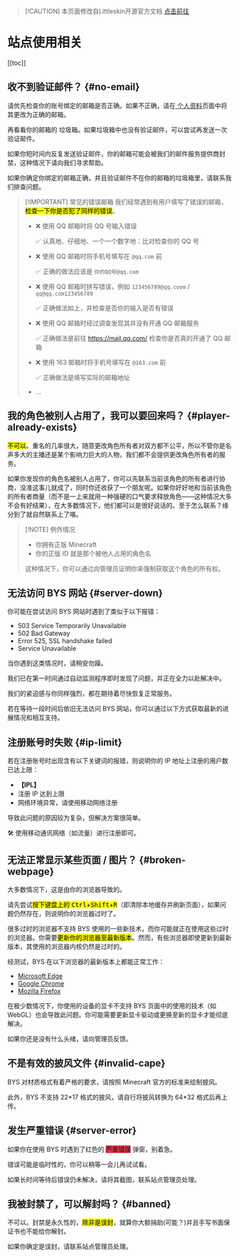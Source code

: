 <script setup>
import { faUser, faTrash } from '@fortawesome/free-solid-svg-icons'
</script>
> [!CAUTION] 本页面修改自Littleskin开源官方文档
> [<BSSection>点击前往</BSSection>](https://github.com/LittleSkinChina/manual-ng)

# 站点使用相关

[[toc]]

## <Badge type="tip" text="常见" /> 收不到验证邮件？ {#no-email}

请优先检查你的账号绑定的邮箱是否正确。如果不正确，请在[<BSSection><FA :icon="faUser" /> 个人资料</BSSection>](https://skin.yealqp.fun/user/profile)页面中将其更改为正确的邮箱。

再看看你的邮箱的<BSSection><FA :icon="faTrash" /> 垃圾箱</BSSection>。如果垃圾箱中也没有验证邮件，可以尝试再发送一次验证邮件。

如果你短时间内反复发送验证邮件，你的邮箱可能会被我们的邮件服务提供商封禁，这种情况下请向我们寻求帮助。

<Helpme>如果你确定你绑定的邮箱正确，并且验证邮件不在你的邮箱的垃圾箱里，请联系我们排查问题。</Helpme>

> [!IMPORTANT] 常见的错误邮箱
> 我们经常遇到有用户填写了错误的邮箱，<mark>检查一下你是否犯了同样的错误</mark>。
>
> - ❌ 使用 QQ 邮箱时将 QQ 号输入错误
>
>     ✅ 认真地、仔细地、一个一个数字地：比对检查你的 QQ 号
> - ❌ 使用 QQ 邮箱时将手机号填写在 `@qq.com` 前
>
>     ✅ 正确的做法应该是 `你的QQ号@qq.com`
> - ❌ 使用 QQ 邮箱时拼写错误，例如 `123456789@qq.coom` / `qq@qq.com123456789`
>
>     ✅ 正确做法如上，并检查是否你的输入是否有错误
> - ❌ 使用 QQ 邮箱时经过调查发现其并没有开通 QQ 邮箱服务
>
>     ✅ 正确做法是前往 <https://mail.qq.com/> 检查你是否真的开通了 QQ 邮箱
> - ❌ 使用 163 邮箱时将手机号填写在 `@163.com` 前
>
>     ✅ 正确做法是填写实际的邮箱地址
> - ...

## <Badge type="tip" text="常见" /> 我的角色被别人占用了，我可以要回来吗？ {#player-already-exists}

<mark>不可以</mark>。重名的几率很大，随意更改角色所有者对双方都不公平，所以不管你是名声多大的主播还是某个影响力巨大的人物，我们都不会提供更改角色所有者的服务。

如果你发现你的角色名被别人占用了，你可以先联系当前该角色的所有者进行协商，没准这事儿就成了，同时你还收获了一个朋友呢。如果你好好地和当前该角色的所有者商量（而不是一上来就用一种强硬的口气要求释放角色——这种情况大多不会有好结果），在大多数情况下，他们都可以是很好说话的。至于怎么联系？缘分到了就自然联系上了咯。

> [!NOTE] 例外情况
>
> - 你拥有正版 Minecraft
> - 你的正版 ID 就是那个被他人占用的角色名
>
> 这种情况下，你可以通过向管理员证明你来强制获取这个角色的所有权。

## <Badge type="warning" text="关键" /> 无法访问 BYS 网站 {#server-down}

你可能在尝试访问 BYS 网站时遇到了类似于以下报错：

- 503 Service Temporarily Unavailable
- 502 Bad Gateway
- Error 525, SSL handshake failed
- Service Unavailable

当你遇到这类情况时，请稍安勿躁。

我们已在第一时间通过自动监测程序即时发现了问题，并正在全力以赴解决中。

我们的紧迫感与你同样强烈，都在期待着尽快恢复正常服务。

<Helpme>若在等待一段时间后依旧无法访问 BYS 网站，你可以通过以下方式获取最新的进展情况和相互支持。</Helpme>

## 注册账号时失败 {#ip-limit}

若在注册账号时出现含有以下关键词的报错，则说明你的 IP 地址上注册的用户数已达上限：

- **【IPL】**
- 注册 IP 达到上限
- 网络环境异常，请使用移动网络注册

导致此问题的原因较为复杂，但解决方案很简单。

🛠️ 使用移动通讯网络（如流量）进行注册即可。

## 无法正常显示某些页面 / 图片？ {#broken-webpage}

大多数情况下，这是由你的浏览器导致的。

请先尝试<mark>按下键盘上的 <kbd>Ctrl</kbd>+<kbd>Shift</kbd>+<kbd>R</kbd></mark>（即清除本地缓存并刷新页面），如果问题仍然存在，则说明你的浏览器过时了。

很多过时的浏览器不支持 BYS 使用的一些新技术，而你可能就正在使用这些过时的浏览器。你需要<mark>更新你的浏览器至最新版本</mark>。然而，有些浏览器即使更新到最新版本，其使用的浏览器内核仍然是过时的。

经测试，BYS 在以下浏览器的最新版本上都能正常工作：

- [Microsoft Edge](https://aka.ms/msedge) <Badge type="info" text="仅新版" />
- [Google Chrome](https://www.google.cn/chrome)
- [Mozilla Firefox](https://www.mozilla.org/firefox/new)

在极少数情况下，你使用的设备的显卡不支持 BYS 页面中的使用的技术（如 WebGL）也会导致此问题。你可能需要更新显卡驱动或更换至新的显卡才能彻底解决。

<Helpme>如果你还是没有什么头绪，请向管理员反馈。</Helpme>

## 不是有效的披风文件 {#invalid-cape}

BYS 对材质格式有着严格的要求，请按照 Minecraft 官方的标准来绘制披风。

此外，BYS 不支持 22\*17 格式的披风，请自行将披风转换为 64\*32 格式后再上传。

## 发生严重错误 {#server-error}

如果你在使用 BYS 时遇到了红色的 <BSButton style="background-color: #dc3545;">严重错误</BSButton> 弹窗，别着急。

错误可能是临时性的，你可以稍等一会儿再试试看。

<Helpme>如果长时间等待后错误仍未解决，请将其截图，联系站点管理员处理。</Helpme>

## 我被封禁了，可以解封吗？ {#banned}

不可以。封禁是永久性的，<mark>除非是误封</mark>，就算你大额捐助(可能？)并且手写书面保证书也不能给你解封。

<Helpme>如果你确定是误封，请联系站点管理员处理。</Helpme>
